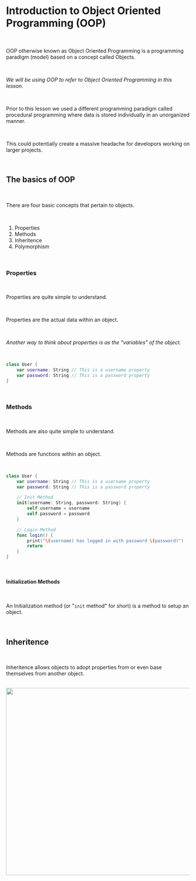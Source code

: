 # Introduction to Object Oriented Programming (OOP)

<br>

OOP otherwise known as Object Oriented Programming is a programming paradigm (model) based on a concept called Objects.

<br>

*We will be using OOP to refer to Object Oriented Programming in this lesson.*

<br>

Prior to this lesson we used a different programming paradigm called procedural programming where data is stored individually in an unorganized manner.

<br>

This could potentially create a massive headache for developors working on larger projects.

<br>

## The basics of OOP

<br>

There are four basic concepts that pertain to objects.

<br>

1. Properties
2. Methods
3. Inheritence
4. Polymorphism

<br>

### Properties

<br>

Properties are quite simple to understand.

<br>

Properties are the actual data within an object.

<br>

*Another way to think about properties is as the "variables" of the object.*

<br>

```swift
class User {
    var username: String // This is a username property
    var password: String // This is a password property
}
```

<br>

### Methods

<br>

Methods are also quite simple to understand.

<br>

Methods are functions within an object.

<br>

```swift
class User {
    var username: String // This is a username property
    var password: String // This is a password property

    // Init Method
    init(username: String, password: String) {
        self.username = username
        self.password = password
    }

    // Login Method
    func login() {
        print("\(username) has logged in with password \(password)")
        return
    }
}
```

<br>

#### Initialization Methods

<br>

An Initialization method (or "`init` method" for short) is a method to setup an object.

<!-- Add more about Initialization -->

<br>

## Inheritence

<br>

Inheritence allows objects to adopt properties from or even base themselves from another object.

<br>

<img src="/gallery/oop/dog-tree.png" width="512" height="512">

<!--
class User {
    var username: String = "a" // This is a username property
    var password: String = "a" // This is a password property

    /*
    init(username: String, password: String) {
        self.username = username
        self.password = password
    }
    */

    func login() {
        print("\(username) has logged in with password \(String(repeating: "*", count: password.count))")
        return
    }
}


let User1 = User() // (username: "Alice", password: "1234")
let User2 = User() // (username: "Bob", password: "5678")
User1.login()
User2.login()
-->